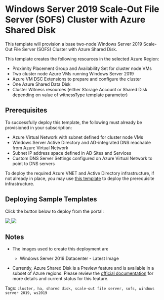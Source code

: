 ﻿# Windows Server 2019 Scale-Out File Server (SOFS) Cluster with Azure Shared Disk
This template will provision a base two-node Windows Server 2019 Scale-Out File Server (SOFS) Cluster with Azure Shared Disk.

This template creates the following resources in the selected Azure Region:

+	Proximity Placement Group and Availability Set for cluster node VMs
+   Two cluster node Azure VMs running Windows Server 2019
+   Azure VM DSC Extensions to prepare and configure the cluster
+   One Azure Shared Data Disk
+   Cluster Witness resources (either Storage Account or Shared Disk depending on value of witnessType template parameter)

## Prerequisites

To successfully deploy this template, the following must already be provisioned in your subscription:

+   Azure Virtual Network with subnet defined for cluster node VMs
+   Windows Server Active Directory and AD-integrated DNS reachable from Azure Virtual Network
+   Subnet IP address space defined in AD Sites and Services
+   Custom DNS Server Settings configured on Azure Virtual Network to point to DNS servers

To deploy the required Azure VNET and Active Directory infrastructure, if not already in place, you may use <a href="https://github.com/Azure/azure-quickstart-templates/tree/master/application-workloads/active-directory/active-directory-new-domain-ha-2-dc-zones">this template</a> to deploy the prerequisite infrastructure. 

## Deploying Sample Templates

Click the button below to deploy from the portal:

<a href="https://portal.azure.com/#create/Microsoft.Template/uri/https%3A%2F%2Fraw.githubusercontent.com%2Frobotechredmond%2F301-shared-disk-sofs%2Fmaster%2Fazuredeploy.json" target="_blank">
    <img src="http://azuredeploy.net/deploybutton.png"/>
</a>
<a href="http://armviz.io/#/?load=https%3A%2F%2Fraw.githubusercontent.com%2Frobotechredmond%2F301-shared-disk-sofs%2Fmaster%2Fazuredeploy.json" target="_blank">
    <img src="http://armviz.io/visualizebutton.png"/>
</a>

## Notes

+ 	The images used to create this deployment are
	+ 	Windows Server 2019 Datacenter - Latest Image

+   Currently, Azure Shared Disk is a Preview feature and is available in a subset of Azure regions. Please review the <a href="https://docs.microsoft.com/en-us/azure/virtual-machines/windows/disks-shared-enable">official documentation</a> for more details and current status for this feature.

Tags: ``cluster, ha, shared disk, scale-out file server, sofs, windows server 2019, ws2019``
